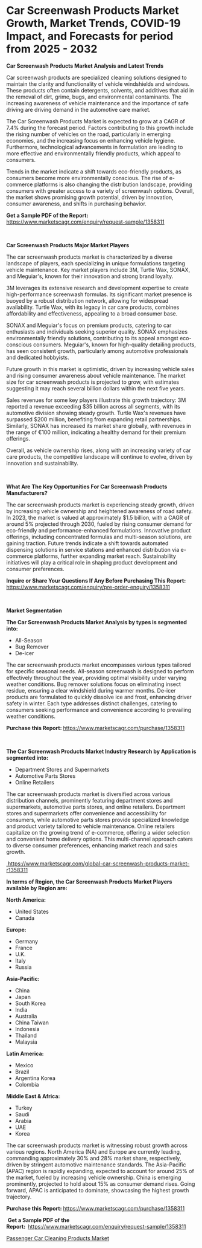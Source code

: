 <p><h1>Car Screenwash Products Market Growth, Market Trends, COVID-19 Impact, and Forecasts for period from 2025 - 2032</h1></p><p><strong>Car Screenwash Products Market Analysis and Latest Trends</strong></p>
<p><p>Car screenwash products are specialized cleaning solutions designed to maintain the clarity and functionality of vehicle windshields and windows. These products often contain detergents, solvents, and additives that aid in the removal of dirt, grime, bugs, and environmental contaminants. The increasing awareness of vehicle maintenance and the importance of safe driving are driving demand in the automotive care market.</p><p>The Car Screenwash Products Market is expected to grow at a CAGR of 7.4% during the forecast period. Factors contributing to this growth include the rising number of vehicles on the road, particularly in emerging economies, and the increasing focus on enhancing vehicle hygiene. Furthermore, technological advancements in formulation are leading to more effective and environmentally friendly products, which appeal to consumers.</p><p>Trends in the market indicate a shift towards eco-friendly products, as consumers become more environmentally conscious. The rise of e-commerce platforms is also changing the distribution landscape, providing consumers with greater access to a variety of screenwash options. Overall, the market shows promising growth potential, driven by innovation, consumer awareness, and shifts in purchasing behavior.</p></p>
<p><strong>Get a Sample PDF of the Report:&nbsp;</strong> <a href="https://www.marketscagr.com/enquiry/request-sample/1358311?utm_campaign=2635&utm_medium=2&utm_source=Github&utm_content=ia&utm_term=30032025&utm_id=car-screenwash-products">https://www.marketscagr.com/enquiry/request-sample/1358311</a></p>
<p>&nbsp;</p>
<p><strong>Car Screenwash Products Major Market Players</strong></p>
<p><p>The car screenwash products market is characterized by a diverse landscape of players, each specializing in unique formulations targeting vehicle maintenance. Key market players include 3M, Turtle Wax, SONAX, and Meguiar's, known for their innovation and strong brand loyalty.</p><p>3M leverages its extensive research and development expertise to create high-performance screenwash formulas. Its significant market presence is buoyed by a robust distribution network, allowing for widespread availability. Turtle Wax, with its legacy in car care products, combines affordability and effectiveness, appealing to a broad consumer base.</p><p>SONAX and Meguiar's focus on premium products, catering to car enthusiasts and individuals seeking superior quality. SONAX emphasizes environmentally friendly solutions, contributing to its appeal amongst eco-conscious consumers. Meguiar's, known for high-quality detailing products, has seen consistent growth, particularly among automotive professionals and dedicated hobbyists.</p><p>Future growth in this market is optimistic, driven by increasing vehicle sales and rising consumer awareness about vehicle maintenance. The market size for car screenwash products is projected to grow, with estimates suggesting it may reach several billion dollars within the next five years. </p><p>Sales revenues for some key players illustrate this growth trajectory: 3M reported a revenue exceeding $35 billion across all segments, with its automotive division showing steady growth. Turtle Wax's revenues have surpassed $200 million, benefiting from expanding retail partnerships. Similarly, SONAX has increased its market share globally, with revenues in the range of €100 million, indicating a healthy demand for their premium offerings.</p><p>Overall, as vehicle ownership rises, along with an increasing variety of car care products, the competitive landscape will continue to evolve, driven by innovation and sustainability.</p></p>
<p>&nbsp;</p>
<p><strong>What Are The Key Opportunities For Car Screenwash Products Manufacturers?</strong></p>
<p><p>The car screenwash products market is experiencing steady growth, driven by increasing vehicle ownership and heightened awareness of road safety. In 2023, the market is valued at approximately $1.5 billion, with a CAGR of around 5% projected through 2030, fueled by rising consumer demand for eco-friendly and performance-enhanced formulations. Innovative product offerings, including concentrated formulas and multi-season solutions, are gaining traction. Future trends indicate a shift towards automated dispensing solutions in service stations and enhanced distribution via e-commerce platforms, further expanding market reach. Sustainability initiatives will play a critical role in shaping product development and consumer preferences.</p></p>
<p><strong>Inquire or Share Your Questions If Any Before Purchasing This Report:</strong> <a href="https://www.marketscagr.com/enquiry/pre-order-enquiry/1358311?utm_campaign=2635&utm_medium=2&utm_source=Github&utm_content=ia&utm_term=30032025&utm_id=car-screenwash-products">https://www.marketscagr.com/enquiry/pre-order-enquiry/1358311</a></p>
<p>&nbsp;</p>
<p><strong>Market Segmentation</strong></p>
<p><strong>The Car Screenwash Products Market Analysis by types is segmented into:</strong></p>
<p><ul><li>All-Season</li><li>Bug Remover</li><li>De-icer</li></ul></p>
<p><p>The car screenwash products market encompasses various types tailored for specific seasonal needs. All-season screenwash is designed to perform effectively throughout the year, providing optimal visibility under varying weather conditions. Bug remover solutions focus on eliminating insect residue, ensuring a clear windshield during warmer months. De-icer products are formulated to quickly dissolve ice and frost, enhancing driver safety in winter. Each type addresses distinct challenges, catering to consumers seeking performance and convenience according to prevailing weather conditions.</p></p>
<p><strong>Purchase this Report:&nbsp;</strong><a href="https://www.marketscagr.com/purchase/1358311?utm_campaign=2635&utm_medium=2&utm_source=Github&utm_content=ia&utm_term=30032025&utm_id=car-screenwash-products">https://www.marketscagr.com/purchase/1358311</a></p>
<p>&nbsp;</p>
<p><strong>The Car Screenwash Products Market Industry Research by Application is segmented into:</strong></p>
<p><ul><li>Department Stores and Supermarkets</li><li>Automotive Parts Stores</li><li>Online Retailers</li></ul></p>
<p><p>The car screenwash products market is diversified across various distribution channels, prominently featuring department stores and supermarkets, automotive parts stores, and online retailers. Department stores and supermarkets offer convenience and accessibility for consumers, while automotive parts stores provide specialized knowledge and product variety tailored to vehicle maintenance. Online retailers capitalize on the growing trend of e-commerce, offering a wider selection and convenient home delivery options. This multi-channel approach caters to diverse consumer preferences, enhancing market reach and sales growth.</p></p>
<p><a href="https://www.marketscagr.com/global-car-screenwash-products-market-r1358311?utm_campaign=2635&utm_medium=2&utm_source=Github&utm_content=ia&utm_term=30032025&utm_id=car-screenwash-products">&nbsp;https://www.marketscagr.com/global-car-screenwash-products-market-r1358311</a></p>
<p><strong>In terms of Region, the Car Screenwash Products Market Players available by Region are:</strong></p>
<p>
    <p> <strong> North America: </strong>
        <ul>
            <li>United States</li>
            <li>Canada</li>
        </ul>
        </p> 
    <p> <strong> Europe: </strong>
        <ul>
            <li>Germany</li>
            <li>France</li>
            <li>U.K.</li>
            <li>Italy</li>
            <li>Russia</li>
        </ul>
        </p> 
    <p> <strong> Asia-Pacific: </strong>
        <ul>
            <li>China</li>
            <li>Japan</li>
            <li>South Korea</li>
            <li>India</li>
            <li>Australia</li>
            <li>China Taiwan</li>
            <li>Indonesia</li>
            <li>Thailand</li>
            <li>Malaysia</li>
        </ul>
        </p> 
    <p> <strong> Latin America: </strong>
        <ul>
            <li>Mexico</li>
            <li>Brazil</li>
            <li>Argentina Korea</li>
            <li>Colombia</li>
        </ul>
        </p> 
    <p> <strong> Middle East & Africa: </strong>
        <ul>
            <li>Turkey</li>
            <li>Saudi</li>
            <li>Arabia</li>
            <li>UAE</li>
            <li>Korea</li>
        </ul>
    </p>
    </p>
<p><p>The car screenwash products market is witnessing robust growth across various regions. North America (NA) and Europe are currently leading, commanding approximately 30% and 28% market share, respectively, driven by stringent automotive maintenance standards. The Asia-Pacific (APAC) region is rapidly expanding, expected to account for around 25% of the market, fueled by increasing vehicle ownership. China is emerging prominently, projected to hold about 15% as consumer demand rises. Going forward, APAC is anticipated to dominate, showcasing the highest growth trajectory.</p></p>
<p><strong>Purchase this Report: </strong><a href="https://www.marketscagr.com/purchase/1358311?utm_campaign=2635&utm_medium=2&utm_source=Github&utm_content=ia&utm_term=30032025&utm_id=car-screenwash-products">https://www.marketscagr.com/purchase/1358311</a></p>
<p>&nbsp;<strong>Get a Sample PDF of the Report:&nbsp;&nbsp;</strong><a href="https://www.marketscagr.com/enquiry/request-sample/1358311?utm_campaign=2635&utm_medium=2&utm_source=Github&utm_content=ia&utm_term=30032025&utm_id=car-screenwash-products">https://www.marketscagr.com/enquiry/request-sample/1358311</a></p>
<p><strong></strong></p>
<p><p><a href="https://github.com/phephezxnf/Market-Research-Report-List-1/blob/main/passenger-car-cleaning-products-market.md?utm_campaign=2635&utm_medium=2&utm_source=Github&utm_content=ia&utm_term=30032025&utm_id=car-screenwash-products">Passenger Car Cleaning Products Market</a></p></p>